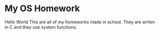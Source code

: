 # My OS Homework
Hello World
This are all of my homeworks made in school.
They are writen in C and they use system functions.
